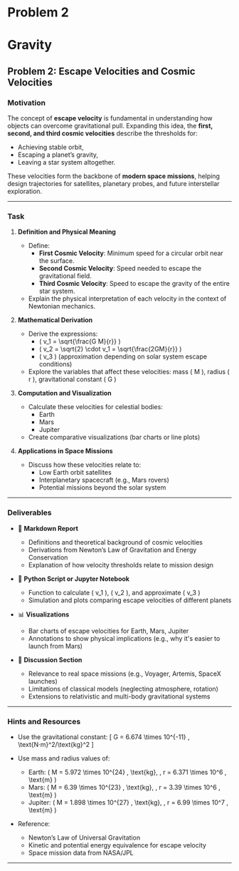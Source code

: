 # Problem 2
# Gravity

## Problem 2: Escape Velocities and Cosmic Velocities

### Motivation

The concept of **escape velocity** is fundamental in understanding how objects can overcome gravitational pull. Expanding this idea, the **first, second, and third cosmic velocities** describe the thresholds for:
- Achieving stable orbit,
- Escaping a planet’s gravity,
- Leaving a star system altogether.

These velocities form the backbone of **modern space missions**, helping design trajectories for satellites, planetary probes, and future interstellar exploration.

---

### Task

1. **Definition and Physical Meaning**
   - Define:
     - **First Cosmic Velocity**: Minimum speed for a circular orbit near the surface.
     - **Second Cosmic Velocity**: Speed needed to escape the gravitational field.
     - **Third Cosmic Velocity**: Speed to escape the gravity of the entire star system.
   - Explain the physical interpretation of each velocity in the context of Newtonian mechanics.

2. **Mathematical Derivation**
   - Derive the expressions:
     - \( v_1 = \sqrt{\frac{G M}{r}} \)
     - \( v_2 = \sqrt{2} \cdot v_1 = \sqrt{\frac{2GM}{r}} \)
     - \( v_3 \) (approximation depending on solar system escape conditions)
   - Explore the variables that affect these velocities: mass \( M \), radius \( r \), gravitational constant \( G \)

3. **Computation and Visualization**
   - Calculate these velocities for celestial bodies:
     - Earth
     - Mars
     - Jupiter
   - Create comparative visualizations (bar charts or line plots)

4. **Applications in Space Missions**
   - Discuss how these velocities relate to:
     - Low Earth orbit satellites
     - Interplanetary spacecraft (e.g., Mars rovers)
     - Potential missions beyond the solar system

---

### Deliverables

- 📄 **Markdown Report**
  - Definitions and theoretical background of cosmic velocities
  - Derivations from Newton’s Law of Gravitation and Energy Conservation
  - Explanation of how velocity thresholds relate to mission design

- 🐍 **Python Script or Jupyter Notebook**
  - Function to calculate \( v_1 \), \( v_2 \), and approximate \( v_3 \)
  - Simulation and plots comparing escape velocities of different planets

- 📊 **Visualizations**
  - Bar charts of escape velocities for Earth, Mars, Jupiter
  - Annotations to show physical implications (e.g., why it's easier to launch from Mars)

- 🚀 **Discussion Section**
  - Relevance to real space missions (e.g., Voyager, Artemis, SpaceX launches)
  - Limitations of classical models (neglecting atmosphere, rotation)
  - Extensions to relativistic and multi-body gravitational systems

---

### Hints and Resources

- Use the gravitational constant:
  \[
  G = 6.674 \times 10^{-11} \, \text{N·m}^2/\text{kg}^2
  \]
- Use mass and radius values of:
  - Earth: \( M = 5.972 \times 10^{24} \, \text{kg}, \, r = 6.371 \times 10^6 \, \text{m} \)
  - Mars: \( M = 6.39 \times 10^{23} \, \text{kg}, \, r = 3.39 \times 10^6 \, \text{m} \)
  - Jupiter: \( M = 1.898 \times 10^{27} \, \text{kg}, \, r = 6.99 \times 10^7 \, \text{m} \)

- Reference:
  - Newton’s Law of Universal Gravitation
  - Kinetic and potential energy equivalence for escape velocity
  - Space mission data from NASA/JPL

---

